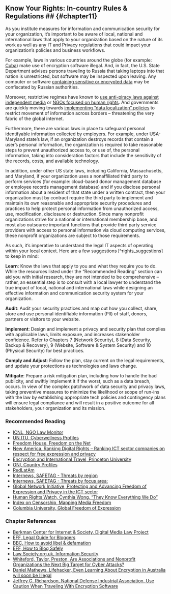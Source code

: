 ## Know Your Rights: In-country Rules & Regulations ## {#chapter11}

As you institute measures for information and communication security for your organization, it’s important to be aware of local, national and international laws that apply to your organization based on the nature of its work as well as any IT and Privacy regulations that could impact your organization’s policies and business workflows.

For example, laws in various countries around the globe (for example: [Cuba](http://translatingcuba.com/from-lemon-juice-to-encrypted-code-yoani-sanchez/)) make use of encryption software illegal. And, in fact, the U.S. State Department advises persons traveling to Russia that taking laptops into that nation is unrestricted, but software may be inspected upon leaving. Any computer or software [containing sensitive or encrypted data](http://www.nationaldefensemagazine.org/archive/2013/August/pages/UseCautionWhenTravelingWithEncryptionSoftware.aspx?PF=1) may be confiscated by Russian authorities.

Moreover, restrictive regimes have known to [use anti-piracy laws against independent media](http://ipjournal.law.wfu.edu/2011/02/microsoft-allows-unilateral-software-licenses-to-russian-ngos-and-media-organizations/) or [NGOs focused on human rights](https://blogs.microsoft.com/blog/2010/09/13/anti-piracy-enforcement-and-ngos/). And governments are quickly moving towards [implementing “data localization” policies](http://www.acslaw.org/sites/default/files/ChanderAnupamBreakingtheWebDataLocalizationvstheGlobalInternet.pdf) to restrict movement of information across borders – threatening the very fabric of the global internet.

Furthermore, there are various laws in place to safeguard personal identifyable information collected by employers. For example, under USA-Maryland state’s law, if an organization destroys records that contain a user’s personal information, the organization is required to take reasonable steps to prevent unauthorized access to, or use of, the personal information, taking into consideration factors that include the sensitivity of the records, costs, and available technology.

In addition, under other US state laws, including California, Massachusetts, and Maryland, if your organization uses a nonaffiliated third party to perform services (for example: cloud-based donor management database or employee records management database) and if you disclose personal information about a resident of that state under a written contract, then your organization must by contract require the third party to implement and maintain its own reasonable and appropriate security procedures and practices to help protect personal information from unauthorized access, use, modification, disclosure or destruction.  Since many nonprofit organizations strive for a national or international membership base, and most also outsource important functions that provide third party service providers with access to personal information via cloud computing services, these nonprofit organizations are subject to those requirements.

As such, it’s imperative to understand the legal IT aspects of operating within your local context. Here are a few suggestions [^rights_suggestions] to keep in mind:

**Learn**: Know the laws that apply to you and what they require you to do. While the resources listed under the “Recommended Reading” section can aid you with initial research, they are not intended to be comprehensive  – rather, an essential step is to consult with a local lawyer to understand the true impact of local, national and international laws while designing an effective information and communication security system for your organization.

**Audit**: Audit your security practices and map out how you collect, share, store and use personal identifiable information (PII) of staff, donors, partners or visitors to your website.

**Implement**: Design and implement a privacy and security plan that complies with applicable laws, limits exposure, and increases stakeholder confidence. Refer to Chapters 7 (Network Security), 8 (Data Security, Backup & Recovery), 9 (Website, Software & System Security) and 10 (Physical Security) for best practices.

**Comply and Adjust**: Follow the plan, stay current on the legal requirements, and update your protections as technologies and laws change.

**Mitigate**: Prepare a risk mitigation plan, including how to handle the bad publicity, and swiftly implement it if the worst, such as a data breach, occurs.
In view of the complex patchwork of data security and privacy laws, taking preventive measures to minimize the likelihood or scope of run-ins with the law by establishing appropriate tech policies and contingency plans will ensure legal compliance and will result in a positive outcome for all stakeholders, your organization and its mission.

### Recommended Reading ###

- [ICNL, NGO Law Monitor](http://www.icnl.org/research/monitor/)
- [UN ITU, Cyberwellness Profiles](http://www.itu.int/en/ITU-D/Cybersecurity/Pages/Country_Profiles.aspx)
- [Freedom House, Freedom on the Net](https://www.freedomhouse.org/report/freedom-net/2014/tightening-net-governments)
- [New America, Ranking Digital Rights – Ranking ICT sector companies on respect for free expression and privacy](https://rankingdigitalrights.org)
- [Encryption and International Travel, Princeton University](https://www.princeton.edu/itsecurity/encryption/encryption-and-internatio/)
- [ONI, Country Profiles](https://opennet.net/research/profiles)
- [RedLatAm](https://redlatam.org/es/country)
- [Internews, SAFETAG - Threats by region](https://github.com/OpenInternet/SAFETAG/blob/master/content/references/threat_by_region.md)
- [Internews, SAFETAG - Threats by focus area:](https://github.com/OpenInternet/SAFETAG/blob/master/content/references/threat_by_focus_area.md)
- [Global Network Initiative, Protecting and Advancing Freedom of Expression and Privacy in the ICT sector](https://www.globalnetworkinitiative.org)
- [Human Rights Watch, Cynthia Wong, “They Know Everything We Do”](http://www.hrw.org/reports/2014/03/25/they-know-everything-we-do)
- [Index on Censorship, Mapping Media Freedom](https://mappingmediafreedom.org/)
- [Columbia University, Global Freedom of Expression](https://globalfreedomofexpression.columbia.edu/)


### Chapter References ###

- [Berkman Center for Internet & Society, Digital Media Law Project](http://www.dmlp.org/legal-guide/responding-legal-threats)
- [EFF, Legal Guide for Bloggers](https://www.eff.org/issues/bloggers/legal)
- [BBC, How to avoid libel & defamation](http://www.bbc.co.uk/dna/collective/A1183394)
- [EFF, How to Blog Safely](https://www.eff.org/wp/blog-safely)
- [Law Society.org.uk, Information Security](http://www.lawsociety.org.uk/support-services/advice/practice-notes/information-security/)
- [Whiteford, Taylor, Preston, Are Associations and Nonprofit Organizations the Next Big Target for Cyber Attacks?](http://www.wtplaw.com/documents/2012/10/are-associations-and-nonprofit-organizations-the-next-big-target-for-cyber-attac)
- [Daniel Mathews, Lifehacker, Even Learning About Encryption in Australia will soon be Illegal](http://www.lifehacker.com.au/2015/05/even-learning-about-encryption-in-australia-will-soon-be-illegal/)
- [Jeffrey G. Richardson, National Defense Industrial Association, Use Caution When Traveling With Encryption Software](http://www.nationaldefensemagazine.org/archive/2013/August/pages/UseCautionWhenTravelingWithEncryptionSoftware.aspx?PF=1)
